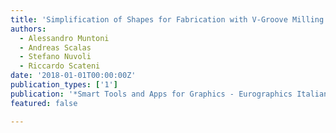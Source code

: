 ```yaml
---
title: 'Simplification of Shapes for Fabrication with V-Groove Milling Tools'
authors:
  - Alessandro Muntoni
  - Andreas Scalas
  - Stefano Nuvoli
  - Riccardo Scateni
date: '2018-01-01T00:00:00Z'
publication_types: ['1']
publication: '*Smart Tools and Apps for Graphics - Eurographics Italian Chapter Conference*'
featured: false

---
```

